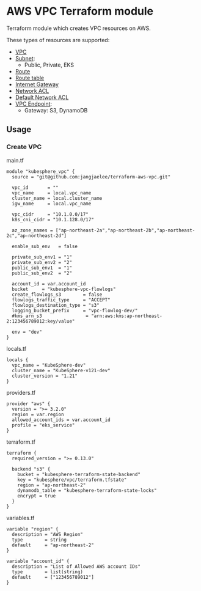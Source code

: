 # AWS VPC Terraform module

Terraform module which creates VPC resources on AWS.

These types of resources are supported:

* [VPC](https://registry.terraform.io/providers/hashicorp/aws/latest/docs/resources/vpc)
* [Subnet](https://registry.terraform.io/providers/hashicorp/aws/latest/docs/resources/subnet):
  * Public, Private, EKS
* [Route](https://registry.terraform.io/providers/hashicorp/aws/latest/docs/resources/route)
* [Route table](https://registry.terraform.io/providers/hashicorp/aws/latest/docs/resources/route_table)
* [Internet Gateway](https://registry.terraform.io/providers/hashicorp/aws/latest/docs/resources/internet_gateway)
* [Network ACL](https://registry.terraform.io/providers/hashicorp/aws/latest/docs/resources/network_acl)
* [Default Network ACL](https://registry.terraform.io/providers/hashicorp/aws/latest/docs/resources/default_network_acl)
* [VPC Endpoint](https://registry.terraform.io/providers/hashicorp/aws/latest/docs/resources/vpc_endpoint):
  * Gateway: S3, DynamoDB


## Usage
### Create VPC

main.tf
```hcl
module "kubesphere_vpc" {
  source = "git@github.com:jangjaelee/terraform-aws-vpc.git"

  vpc_id       = ""
  vpc_name     = local.vpc_name
  cluster_name = local.cluster_name
  igw_name     = local.vpc_name

  vpc_cidr     = "10.1.0.0/17"
  k8s_cni_cidr = "10.1.128.0/17"
  
  az_zone_names = ["ap-northeast-2a","ap-northeast-2b","ap-northeast-2c","ap-northeast-2d"]

  enable_sub_env   = false
  
  private_sub_env1 = "1"
  private_sub_env2 = "2"
  public_sub_env1  = "1"
  public_sub_env2  = "2"
  
  account_id = var.account_id
  bucket     = "kubesphere-vpc-flowlogs"
  create_flowlogs_s3        = false
  flowlogs_traffic_type     = "ACCEPT"
  flowlogs_destination_type = "s3"
  logging_bucket_prefix     = "vpc-flowlog-dev/"
  #kms_arn_s3                = "arn:aws:kms:ap-northeast-2:123456789012:key/value"
  
  env = "dev"
}
```

locals.tf
```hcl
locals {
  vpc_name = "KubeSphere-dev"
  cluster_name = "KubeSphere-v121-dev"
  cluster_version = "1.21"
}
```

providers.tf
```hcl
provider "aws" {
  version = ">= 3.2.0"
  region = var.region
  allowed_account_ids = var.account_id
  profile = "eks_service"
}
```

terraform.tf
```hcl
terraform {
  required_version = ">= 0.13.0"

  backend "s3" {
    bucket = "kubesphere-terraform-state-backend"
    key = "kubesphere/vpc/terraform.tfstate"
    region = "ap-northeast-2"
    dynamodb_table = "kubesphere-terraform-state-locks"
    encrypt = true
  }
}
```

variables.tf
```hcl
variable "region" {
  description = "AWS Region"
  type        = string
  default     = "ap-northeast-2"
}

variable "account_id" {
  description = "List of Allowed AWS account IDs"
  type        = list(string)
  default     = ["123456789012"]
}
```
